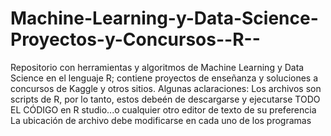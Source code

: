 # Machine-Learning-y-Data-Science-Proyectos-y-Concursos--R--
Repositorio con herramientas y algoritmos de Machine Learning y Data Science en el lenguaje R;  contiene proyectos de enseñanza y soluciones a concursos de Kaggle y otros sitios.
Algunas aclaraciones: 
Los archivos son scripts de R, por lo tanto, estos debeén de descargarse y ejecutarse TODO EL CÓDIGO en R studio...o cualquier otro editor de texto de su preferencia
La ubicación de archivo debe modificarse en cada uno de los programas

